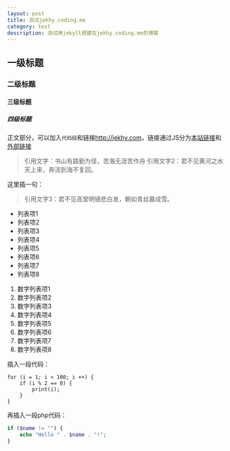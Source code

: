 ```yaml
---
layout: post
title: 测试jekhy.coding.me
category: test
description: 测试用jekyll搭建在jekhy.coding.me的博客
---
```


## 一级标题
### 二级标题
#### 三级标题
##### 四级标题
正文部分，可以加入`代码段`和链接<http://jekhy.com>，链接通过JS分为[本站链接](http://jekhy.com/guestbook.html)和[外部链接](https://github.com/Shopify/liquid/wiki/Liquid-for-Designers)
> 引用文字：书山有路勤为径，苦海无涯苦作舟
引用文字2：君不见黄河之水天上来，奔流到海不复回。

这里插一句：
> 引用文字3：君不见高堂明镜悲白发，朝如青丝暮成雪。

* 列表项1
* 列表项2
* 列表项3
* 列表项4
* 列表项5
* 列表项6
* 列表项7
* 列表项8

1. 数字列表项1
3. 数字列表项2
7. 数字列表项3
1. 数字列表项4
1. 数字列表项5
1. 数字列表项6
83. 数字列表项7
51. 数字列表项8

插入一段代码：
```
for (i = 1; i < 100; i ++) {
    if (i % 2 == 0) {
        print(i);
    }
}
```

再插入一段php代码：
```php
if ($name != "") {
    echo "Hello " . $name . "!";
}
```
